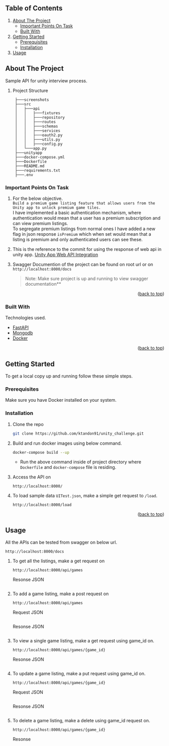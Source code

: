 <!-- TABLE OF CONTENTS -->
## Table of Contents
  <ol>
    <li>
      <a href="#about-the-project">About The Project</a>
      <ul>
        <li><a href="#important-points-on-task">Important Points On Task</a></li>
      </ul>
      <ul>
        <li><a href="#built-with">Built With</a></li>
      </ul>
    </li>
    <li>
      <a href="#getting-started">Getting Started</a>
      <ul>
        <li><a href="#prerequisites">Prerequisites</a></li>
        <li><a href="#installation">Installation</a></li>
      </ul>
    </li>
    <li><a href="#usage">Usage</a></li>
</ol>

## About The Project
Sample API for unity interview process.

1. Project Structure
   ```
    ├───screenshots
    ├───src
    │   ├───api
    │   │   ├───fixtures
    │   │   ├───repository
    │   │   ├───routes   
    │   │   ├───schemas   
    │   │   ├───services   
    │   │   ├───oauth2.py
    │   │   ├───utils.py
    │   │   ├───config.py
    │   └───app.py
    ├───unityapp
    ├───docker-compose.yml
    ├───Dockerfile
    ├───README.md
    ├───requirements.txt
    ├───.env
   ```

### Important Points On Task

1. For the below objective. </br>
`Build a premium game listing feature that allows users from the Unity app to unlock premium game tiles.` </br>
I have implemented a basic authentication mechanism, where authentication would mean that a user has a premium subscription and can view premium listings. </br>
To segregate premium listings from normal ones I have added a new flag in json response `isPremium` which when set would mean that a listing is premium and only authenticated users can see these.

2. This is the reference to the commit for using the response of web api in unity app. [Unity App Web API Integration](https://github.com/ktandon91/unity_challenge/commit/265ec14ced41b1b7141d064a4ee14484f777ad9c)

3. Swagger Documention of the project can be found on root url or on `http://localhost:8000/docs` </br>
    >Note: Make sure project is up and running to view swagger documentation**
 

<p align="right">(<a href="#top">back to top</a>)</p>

### Built With
Technologies used.

* [FastAPI](https://fastapi.tiangolo.com/)
* [Mongodb](https://www.mongodb.com/)
* [Docker](https://www.docker.com/)

<p align="right">(<a href="#top">back to top</a>)</p>

<!-- GETTING STARTED -->
## Getting Started

To get a local copy up and running follow these simple steps.

### Prerequisites

Make sure you have Docker installed on your system.

### Installation
1. Clone the repo
   ```sh
   git clone https://github.com/ktandon91/unity_challenge.git
   ```
   
2. Build and run docker images using below command.
   ```sh
   docker-compose build --up
   ```
   * Run the above command inside of project directory where `Dockerfile` and `docker-compose` file is residing.

3. Access the API on
   ```
   http://localhost:8000/
   ```

4. To load sample data `UITest.json`, make a simple get request to `/load`.  
    ```
    http://localhost:8000/load
    ```

<p align="right">(<a href="#top">back to top</a>)</p>

## Usage

All the APIs can be tested from swagger on below url.
   ```
   http://localhost:8000/docs
   ```
1. To get all the listings, make a get request on
    ```
    http://localhost:8000/api/games
    ```
    Resonse JSON 
    ```

    ```
2. To add a game listing, make a post request on
    ```
    http://localhost:8000/api/games
    ```
    Request JSON 
    ```

    ```
    Resonse JSON 
    ```

    ```
3. To view a single game listing, make a get request using game_id on.
    ```
    http://localhost:8000/api/games/{game_id}
    ```
    Resonse JSON 
    ```

    ```    
4. To update a game listing, make a put request using game_id on.
    ```
    http://localhost:8000/api/games/{game_id}
    ```
    Request JSON 
    ```

    ```
    Resonse JSON 
    ```

    ```    
5. To delete a game listing, make a delete using game_id request on.
    ```
    http://localhost:8000/api/games/{game_id}
    ```
    Resonse 
    ```

    ```
